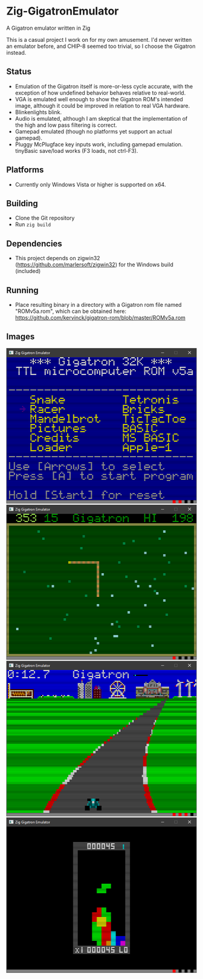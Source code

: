 # Zig-GigatronEmulator
A Gigatron emulator written in Zig

This is a casual project I work on for my own amusement. I'd never written an emulator before, and CHIP-8 seemed too trivial, so I choose the Gigatron instead.

## Status
 - Emulation of the Gigatron itself is more-or-less cycle accurate, with the exception of how undefined behavior behaves relative to real-world.
 - VGA is emulated well enough to show the Gigatron ROM's intended image, although it could be improved in relation to real VGA hardware.
 - Blinkenlights blink.
 - Audio is emulated, although I am skeptical that the implementation of the high and low pass filtering is correct.
 - Gamepad emulated (though no platforms yet support an actual gamepad).
 - Pluggy McPlugface key inputs work, including gamepad emulation. tinyBasic save/load works (F3 loads, not ctrl-F3).
 
## Platforms
 - Currently only Windows Vista or higher is supported on x64.
 
## Building
 - Clone the Git repository
 - Run `zig build`

## Dependencies
 - This project depends on zigwin32 (https://github.com/marlersoft/zigwin32) for the Windows build (included)
 
## Running
 - Place resulting binary in a directory with a Gigatron rom file named "ROMv5a.rom", which can be obtained here: https://github.com/kervinck/gigatron-rom/blob/master/ROMv5a.rom
 
 ## Images
 ![ROMv5a Menu](https://github.com/tgschultz/Zig-GigatronEmulator/blob/main/rom5a-menu.png)
 ![Snake](https://github.com/tgschultz/Zig-GigatronEmulator/blob/main/snake.png)
 ![Racer](https://github.com/tgschultz/Zig-GigatronEmulator/blob/main/racer.png)
 ![Tetronis](https://github.com/tgschultz/Zig-GigatronEmulator/blob/main/tetronis.png)
